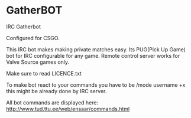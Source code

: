 # GatherBOT
IRC Gatherbot

Configured for CSGO.

This IRC bot makes making private matches easy. Its PUG(Pick Up Game) bot for IRC configurable for any game.
Remote control server works for Valve Source games only.

Make sure to read LICENCE.txt

To make bot react to your commands you have to be /mode username +x this might be already done by IRC server.

All bot commands are displayed here: http://www.tud.ttu.ee/web/ensaar/commands.html
